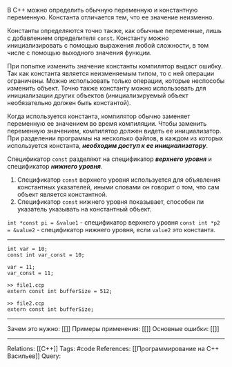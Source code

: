 В C++ можно определить обычную переменную и константную переменную. Константа отличается тем, что ее значение неизменно.  

Константы определяются точно также, как обычные переменные, лишь с добавлением определителя `const`. Константу можно инициализировать с помощью выражения любой сложности, в том числе с помощью выходного значения функции. 

При попытке изменить значение константы компилятор выдаст ошибку. Так как константа является неизменяемым типом, то с ней операции ограничены. Можно использовать только операции, которые неспособы изменить объект. Точно также константу можно использовать для инициализации других объектов (инициализируемый объект необязательно должен быть константой). 

Когда используется константа, компилятор обычно заменяет переменную ее значением во время компиляции. Чтобы заменить переменную значением, компилятор должен видеть ее инициализатор. При разделении программы на несколько файлов, в каждом из которых используется константа, ***необходим доступ к ее инициализатору***. 

Спецификатор `const` разделяют на спецификатор ***верхнего уровня*** и спецификатор ***нижнего уровня***. 
1. Спецификатор `const` верхнего уровня используется для объявления константных указателей, иными словами он говорит о том, что сам объект является константной. 
2. Спецификатор `const` нижнего уровня показывает, способен ли указатель указывать на константный объект. 

`int *const pi = &value1` - спецификатор верхнего уровня
`const int *p2 = &value2` - спецификатор нижнего уровня, если `value2` это константа. 

___
```
int var = 10;
const int var_const = 10;

var = 11;
var_const = 11;

>> file1.ccp
extern const int bufferSize = 512;

>> file2.ccp
extern const int bufferSize;

```
___
Зачем это нужно: [[]] 
Примеры применения: [[]] 
Основные ошибки: [[]]
___
Relations: [[C++]] 
Tags: #code
References: [[Программирование на C++ Васильев]] 
Query: 